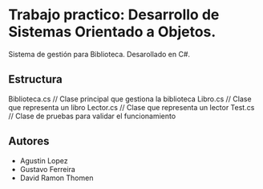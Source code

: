 # Trabajo practico: Desarrollo de Sistemas Orientado a Objetos.

Sistema de gestión para Biblioteca. Desarollado en C#.

## Estructura

Biblioteca.cs // Clase principal que gestiona la biblioteca
Libro.cs // Clase que representa un libro
Lector.cs // Clase que representa un lector
Test.cs // Clase de pruebas para validar el funcionamiento

## Autores

- Agustin Lopez
- Gustavo Ferreira
- David Ramon Thomen
